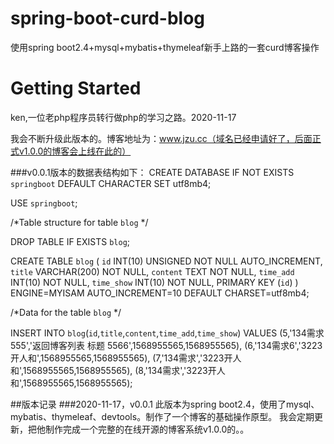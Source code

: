 # spring-boot-curd-blog
使用spring boot2.4+mysql+mybatis+thymeleaf新手上路的一套curd博客操作

# Getting Started
ken,一位老php程序员转行做php的学习之路。2020-11-17

我会不断升级此版本的。博客地址为：www.jzu.cc（域名已经申请好了，后面正式v1.0.0的博客会上线在此的）

###v0.0.1版本的数据表结构如下：
CREATE DATABASE IF NOT EXISTS `springboot`  DEFAULT CHARACTER SET utf8mb4;

USE `springboot`;

/*Table structure for table `blog` */

DROP TABLE IF EXISTS `blog`;

CREATE TABLE `blog` (
  `id` INT(10) UNSIGNED NOT NULL AUTO_INCREMENT,
  `title` VARCHAR(200) NOT NULL,
  `content` TEXT NOT NULL,
  `time_add` INT(10) NOT NULL,
  `time_show` INT(10) NOT NULL,
  PRIMARY KEY (`id`)
) ENGINE=MYISAM AUTO_INCREMENT=10 DEFAULT CHARSET=utf8mb4;

/*Data for the table `blog` */

INSERT  INTO `blog`(`id`,`title`,`content`,`time_add`,`time_show`) VALUES 
(5,'134需求555','返回博客列表 标题	5566',1568955565,1568955565),
(6,'134需求6','3223开人和',1568955565,1568955565),
(7,'134需求','3223开人和',1568955565,1568955565),
(8,'134需求','3223开人和',1568955565,1568955565);

##版本记录
###2020-11-17，v0.0.1
此版本为spring boot2.4，使用了mysql、mybatis、thymeleaf、devtools。制作了一个博客的基础操作原型。
我会定期更新，把他制作完成一个完整的在线开源的博客系统v1.0.0的。。
